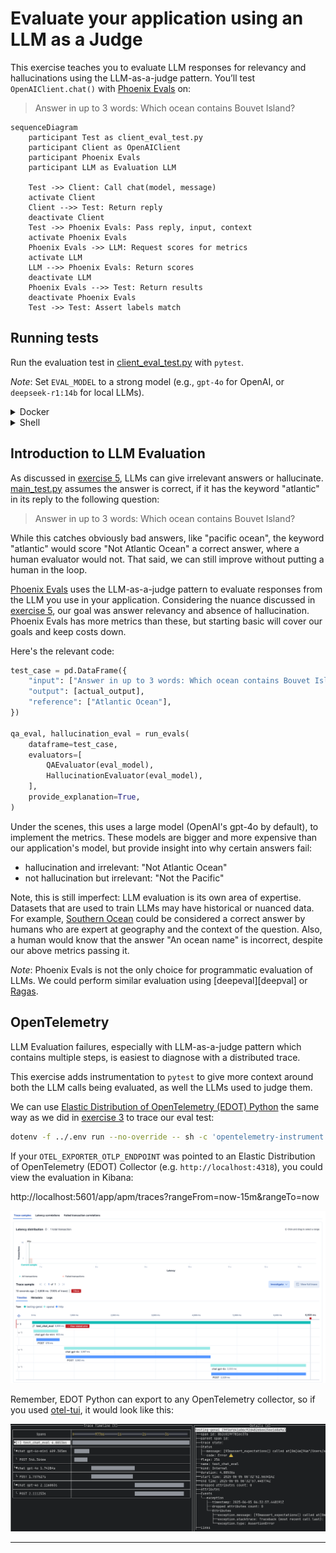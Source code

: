 # Evaluate your application using an LLM as a Judge

This exercise teaches you to evaluate LLM responses for relevancy and
hallucinations using the LLM-as-a-judge pattern. You’ll test
`OpenAIClient.chat()` with [Phoenix Evals][phoenix-evals] on:
> Answer in up to 3 words: Which ocean contains Bouvet Island?

```mermaid
sequenceDiagram
    participant Test as client_eval_test.py
    participant Client as OpenAIClient
    participant Phoenix Evals
    participant LLM as Evaluation LLM

    Test ->> Client: Call chat(model, message)
    activate Client
    Client -->> Test: Return reply
    deactivate Client
    Test ->> Phoenix Evals: Pass reply, input, context
    activate Phoenix Evals
    Phoenix Evals ->> LLM: Request scores for metrics
    activate LLM
    LLM -->> Phoenix Evals: Return scores
    deactivate LLM
    Phoenix Evals -->> Test: Return results
    deactivate Phoenix Evals
    Test ->> Test: Assert labels match
```

## Running tests

Run the evaluation test in [client_eval_test.py](client_eval_test.py) with
`pytest`.

*Note*: Set `EVAL_MODEL` to a strong model (e.g., `gpt-4o` for OpenAI, or
`deepseek-r1:14b` for local LLMs).

<details>
<summary>Docker</summary>

```bash
docker compose run --build --rm eval-test
```

</details>

<details>
<summary>Shell</summary>


Install dependencies:
```bash
pip install -r requirements.txt
pip install -r requirements-dev.txt
```

Bootstrap instrumentation:
```bash
edot-bootstrap --action=install
```

Run the test:
```bash
dotenv -f ../.env run --no-override -- sh -c 'opentelemetry-instrument pytest -m eval'
```

</details>

## Introduction to LLM Evaluation

As discussed in [exercise 5](../05-test), LLMs can give irrelevant answers or
hallucinate. [main_test.py](main_test.py) assumes the answer is correct, if it
has the keyword "atlantic" in its reply to the following question:
> Answer in up to 3 words: Which ocean contains Bouvet Island?

While this catches obviously bad answers, like "pacific ocean", the keyword
"atlantic" would score "Not Atlantic Ocean" a correct answer, where a human
evaluator would not. That said, we can still improve without putting a human
in the loop.

[Phoenix Evals][phoenix-evals] uses the LLM-as-a-judge pattern to evaluate responses from
the LLM you use in your application. Considering the nuance discussed in
[exercise 5](../05-test), our goal was answer relevancy and absence of
hallucination. Phoenix Evals has more metrics than these, but starting basic will
cover our goals and keep costs down.

Here's the relevant code:
```python
test_case = pd.DataFrame({
    "input": ["Answer in up to 3 words: Which ocean contains Bouvet Island?"],
    "output": [actual_output],
    "reference": ["Atlantic Ocean"],
})

qa_eval, hallucination_eval = run_evals(
    dataframe=test_case,
    evaluators=[
        QAEvaluator(eval_model),
        HallucinationEvaluator(eval_model),
    ],
    provide_explanation=True,
)
```

Under the scenes, this uses a large model (OpenAI's gpt-4o by default), to
implement the metrics. These models are bigger and more expensive than our
application's model, but provide insight into why certain answers fail:
* hallucination and irrelevant: "Not Atlantic Ocean"
* not hallucination but irrelevant: "Not the Pacific"

Note, this is still imperfect: LLM evaluation is its own area of expertise.
Datasets that are used to train LLMs may have historical or nuanced data. For
example, [Southern Ocean][southern-ocean] could be considered a correct answer
by humans who are expert at geography and the context of the question. Also, a
human would know that the answer "An ocean name" is incorrect, despite our
above metrics passing it.

*Note*: Phoenix Evals is not the only choice for programmatic evaluation of LLMs.
We could perform similar evaluation using [deepeval][deepval] or [Ragas][ragas].

## OpenTelemetry

LLM Evaluation failures, especially with LLM-as-a-judge pattern which contains
multiple steps, is easiest to diagnose with a distributed trace.

This exercise adds instrumentation to `pytest` to give more context around both the
LLM calls being evaluated, as well the LLMs used to judge them.

We can use [Elastic Distribution of OpenTelemetry (EDOT) Python][edot-python]
the same way as we did in [exercise 3](../03-opentelemetry) to trace our eval
test:

```bash
dotenv -f ../.env run --no-override -- sh -c 'opentelemetry-instrument pytest -m eval'
```

If your `OTEL_EXPORTER_OTLP_ENDPOINT` was pointed to an Elastic Distribution of
OpenTelemetry (EDOT) Collector (e.g. `http://localhost:4318`), you could view
the evaluation in Kibana:

http://localhost:5601/app/apm/traces?rangeFrom=now-15m&rangeTo=now

![Kibana screenshot](kibana.png)

Remember, EDOT Python can export to any OpenTelemetry collector, so if you used
[otel-tui][otel-tui], it would look like this:

![otel-tui screenshot](otel-tui.png)

---
[prev]: ../06-http-replay
[deepeval]: https://docs.confident-ai.com/
[phoenix-evals]: https://arize.com/docs/phoenix/evaluation/llm-evals
[ragas]: https://docs.ragas.io
[southern-ocean]: https://en.wikipedia.org/wiki/Southern_Ocean
[edot-python]: https://github.com/elastic/elastic-otel-python
[otel-tui]: https://github.com/ymtdzzz/otel-tui
[phoenix]: https://docs.arize.com/phoenix
[langtrace]: https://langtrace.ai/
[arize-blog]: https://arize.com/blog/
[langtrace-blog]: https://www.langtrace.ai/blog
